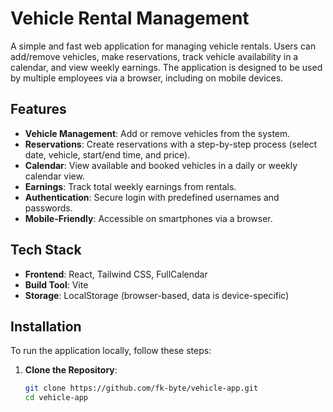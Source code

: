 # Vehicle Rental Management

A simple and fast web application for managing vehicle rentals. Users can add/remove vehicles, make reservations, track vehicle availability in a calendar, and view weekly earnings. The application is designed to be used by multiple employees via a browser, including on mobile devices.

## Features
- **Vehicle Management**: Add or remove vehicles from the system.
- **Reservations**: Create reservations with a step-by-step process (select date, vehicle, start/end time, and price).
- **Calendar**: View available and booked vehicles in a daily or weekly calendar view.
- **Earnings**: Track total weekly earnings from rentals.
- **Authentication**: Secure login with predefined usernames and passwords.
- **Mobile-Friendly**: Accessible on smartphones via a browser.

## Tech Stack
- **Frontend**: React, Tailwind CSS, FullCalendar
- **Build Tool**: Vite
- **Storage**: LocalStorage (browser-based, data is device-specific)

## Installation
To run the application locally, follow these steps:

1. **Clone the Repository**:
   ```bash
   git clone https://github.com/fk-byte/vehicle-app.git
   cd vehicle-app

